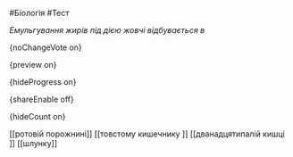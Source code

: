 #Біологія #Тест

*Емульгування жирів під дією жовчі відбувається в*

{noChangeVote on}

{preview on}

{hideProgress on}

{shareEnable off}

{hideCount on}

[[ротовій порожнині]]
[[товстому кишечнику ]]
[[дванадцятипалій кишці ]]
[[шлунку]]
